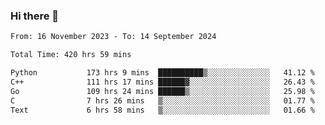 ### Hi there 👋

<!--
**floyiac/floyiac** is a ✨ _special_ ✨ repository because its `README.md` (this file) appears on your GitHub profile.

Here are some ideas to get you started:

- 🔭 I’m currently working on ...
- 🌱 I’m currently learning ...
- 👯 I’m looking to collaborate on ...
- 🤔 I’m looking for help with ...
- 💬 Ask me about ...
- 📫 How to reach me: ...
- 😄 Pronouns: ...
- ⚡ Fun fact: ...
-->

<!--START_SECTION:waka-->

```txt
From: 16 November 2023 - To: 14 September 2024

Total Time: 420 hrs 59 mins

Python           173 hrs 9 mins  ██████████▒░░░░░░░░░░░░░░   41.12 %
C++              111 hrs 17 mins ██████▓░░░░░░░░░░░░░░░░░░   26.43 %
Go               109 hrs 24 mins ██████▒░░░░░░░░░░░░░░░░░░   25.98 %
C                7 hrs 26 mins   ▒░░░░░░░░░░░░░░░░░░░░░░░░   01.77 %
Text             6 hrs 58 mins   ▒░░░░░░░░░░░░░░░░░░░░░░░░   01.66 %
```

<!--END_SECTION:waka-->
